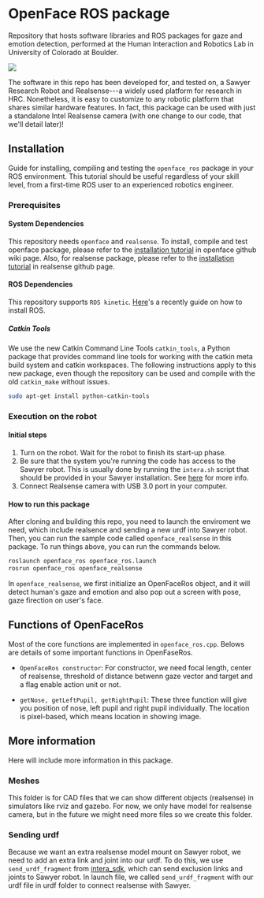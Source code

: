 # OpenFace ROS package

Repository that hosts software libraries and ROS packages for gaze and emotion detection, performed at the Human Interaction and Robotics Lab in University of Colorado at Boulder.

![](images/result2.png)

The software in this repo has been developed for, and tested on, a Sawyer Research Robot and Realsense---a widely used platform for research in HRC. Nonetheless, it is easy to customize to any robotic platform that shares similar hardware features. In fact, this package can be used with just a standalone Intel Realsense camera (with one change to our code, that we'll detail later)!

## Installation

Guide for installing, compiling and testing the `openface_ros` package in your ROS environment. This tutorial should be useful regardless of your skill level, from a first-time ROS user to an experienced robotics engineer.

### Prerequisites

#### System Dependencies

This repository needs `openface` and `realsense`. To install, compile and test openface package, please refer to the [installation tutorial](https://github.com/TadasBaltrusaitis/OpenFace/wiki) in openface github wiki page. Also, for realsense package, please refer to the [installation tutorial](https://github.com/IntelRealSense/realsense-ros) in realsense github page.

#### ROS Dependencies

This repository supports `ROS kinetic`. [Here](https://hiro-group.ronc.one/ros_kinetic_installation.html)'s a recently guide on how to install ROS.

##### Catkin Tools

We use the new Catkin Command Line Tools `catkin_tools`, a Python package that provides command line tools for working with the catkin meta build system and catkin workspaces. The following instructions apply to this new package, even though the repository can be used and compile with the old `catkin_make` without issues.

```sh
sudo apt-get install python-catkin-tools
```

### Execution on the robot

#### Initial steps 

 1. Turn on the robot. Wait for the robot to finish its start-up phase.
 2. Be sure that the system you're running the code has access to the Sawyer robot. This is usually done by running the `intera.sh` script that should be provided in your Sawyer installation. See [here](http://sdk.rethinkrobotics.com/intera/SDK_Shell) for more info.
 3. Connect Realsense camera with USB 3.0 port in your computer.

#### How to run this package

After cloning and building this repo, you need to launch the enviroment we need, which include realsence and sending a new urdf into Sawyer robot. Then, you can run the sample code called `openface_realsense` in this package. To run things above, you can run the commands below.

```sh
roslaunch openface_ros openface_ros.launch
rosrun openface_ros openface_realsense
```

In `openface_realsense`, we first initialize an OpenFaceRos object, and it will detect human's gaze and emotion and also pop out a screen with pose, gaze firection on user's face.

## Functions of OpenFaceRos

Most of the core functions are implemented in `openface_ros.cpp`. Belows are details of some important functions in OpenFaseRos.

* `OpenFaceRos constructor`: For constructor, we need focal length, center of realsense, threshold of distance betwenn gaze vector and target and a flag enable action unit or not.

* `getNose, getLeftPupil, getRightPupil`: These three function will give you position of nose, left pupil and right pupil individually. The location is pixel-based, which means location in showing image.

## More information

Here will include more information in this package.

### Meshes

This folder is for CAD files that we can show different objects (realsense) in simulators like rviz and gazebo. For now, we only have model for realsense camera, but in the future we might need more files so we create this folder.

### Sending urdf

Because we want an extra realsense model mount on Sawyer robot, we need to add an extra link and joint into our urdf. To do this, we use `send_urdf_fragment` from [intera_sdk](https://github.com/RethinkRobotics/intera_sdk/tree/master/intera_interface/scripts), which can send exclusion links and joints to Sawyer robot. In launch file, we called `send_urdf_fragment` with our urdf file in urdf folder to connect realsense with Sawyer.


